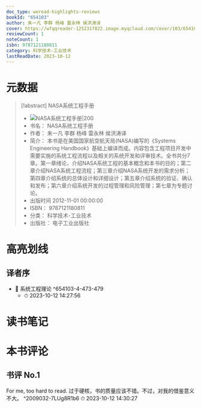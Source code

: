 ```yaml
---
doc_type: weread-highlights-reviews
bookId: "654103"
author: 朱一凡 李群 杨峰 雷永林 侯洪涛译
cover: https://wfqqreader-1252317822.image.myqcloud.com/cover/103/654103/t7_654103.jpg
reviewCount: 1
noteCount: 1
isbn: 9787121180811
category: 科学技术-工业技术
lastReadDate: 2023-10-12
---
```

# 元数据
> [!abstract] NASA系统工程手册
> - ![ NASA系统工程手册|200](https://wfqqreader-1252317822.image.myqcloud.com/cover/103/654103/t7_654103.jpg)
> - 书名： NASA系统工程手册
> - 作者： 朱一凡 李群 杨峰 雷永林 侯洪涛译
> - 简介： 本书是在美国国家航空航天局(NASA)编写的《Systems Engineering Handbook》基础上编译而成。内容包含工程项目开发中需要实施的系统工程流程以及相关的系统开发和评审技术。全书共分7章。第一章绪论，介绍NASA系统工程的基本概念和本书的目的；第二章介绍NASA系统工程流程；第三章介绍NASA系统开发的需求分析；第四章介绍系统的总体设计和详细设计；第五章介绍系统的验证、确认和发布；第六章介绍系统开发的过程管理和风险管理；第七章为专题讨论。
> - 出版时间 2012-11-01 00:00:00
> - ISBN： 9787121180811
> - 分类： 科学技术-工业技术
> - 出版社： 电子工业出版社

# 高亮划线

## 译者序


- 📌 系统工程理论 ^654103-4-473-479
    - ⏱ 2023-10-12 14:27:56 
# 读书笔记

# 本书评论

## 书评 No.1 
For me, too hard to read.
过于硬核，书的质量应该不错。不过，对我的借鉴意义不大。 ^2009032-7LUg8R1b6
⏱ 2023-10-12 14:30:27
